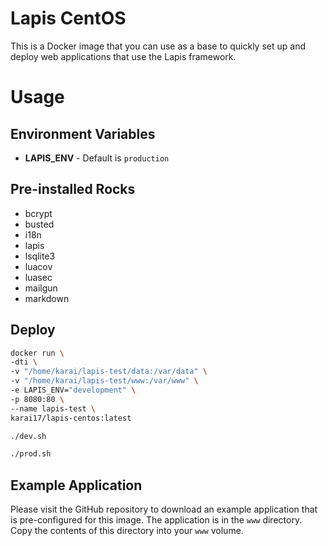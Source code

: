# Lapis CentOS

This is a Docker image that you can use as a base to quickly set up and deploy
web applications that use the Lapis framework.

# Usage

## Environment Variables

* **LAPIS_ENV** - Default is `production`

## Pre-installed Rocks

* bcrypt
* busted
* i18n
* lapis
* lsqlite3
* luacov
* luasec
* mailgun
* markdown

## Deploy

```sh
docker run \
-dti \
-v "/home/karai/lapis-test/data:/var/data" \
-v "/home/karai/lapis-test/www:/var/www" \
-e LAPIS_ENV="development" \
-p 8080:80 \
--name lapis-test \
karai17/lapis-centos:latest
```

```sh
./dev.sh
```

```sh
./prod.sh
```

## Example Application

Please visit the GitHub repository to download an example application that is
pre-configured for this image. The application is in the `www` directory. Copy
the contents of this directory into your `www` volume.
